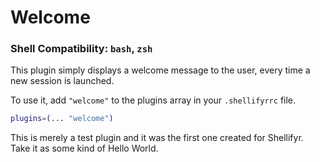 # Welcome

### Shell Compatibility: `bash`, `zsh`

This plugin simply displays a welcome message to the user, every time a new session is launched.

To use it, add `"welcome"` to the plugins array in your `.shellifyrrc` file.

```sh
plugins=(... "welcome")
```

This is merely a test plugin and it was the first one created for Shellifyr. Take it as some kind of Hello World.
